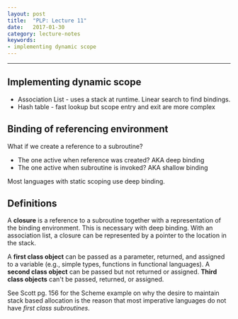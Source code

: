 ```yaml
---
layout: post
title:  "PLP: Lecture 11"
date:   2017-01-30
category: lecture-notes
keywords:
- implementing dynamic scope
---
```


<script type="text/javascript" async
  src="https://cdn.mathjax.org/mathjax/latest/MathJax.js?config=TeX-MML-AM_CHTML">
</script>

<script type="text/x-mathjax-config">
MathJax.Hub.Config({
  TeX: { equationNumbers: { autoNumber: "AMS" } },
  tex2jax: {inlineMath: [['$','$'], ['\\(','\\)']]}
});
</script>

---

## Implementing dynamic scope

* Association List - uses a stack at runtime. Linear search to find bindings.
* Hash table - fast lookup but scope entry and exit are more complex

## Binding of referencing environment

What if we create a reference to a subroutine? 
* The one active when reference was created? AKA deep binding
* The one active when subroutine is invoked? AKA shallow binding

Most languages with static scoping use deep binding. 

## Definitions

A **closure** is a reference to a subroutine together with a representation of the binding environment. This is necessary with deep binding. With an association list, a closure can be represented by a pointer to the location in the stack. 

A **first class object** can be passed as a parameter, returned, and assigned to a variable (e.g., simple types, functions in functional languages). A **second class object** can be  passed but not returned or assigned. **Third class objects** can't be passed, returned, or assigned.

See Scott pg. 156 for the Scheme example on why the desire to maintain stack based allocation is the reason that most imperative languages do not have *first class subroutines*. 

